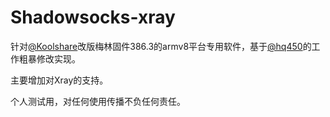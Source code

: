 # Shadowsocks-xray

针对[@Koolshare](https://github.com/koolshare/rogsoft)改版梅林固件386.3的armv8平台专用软件，基于[@hq450](https://github.com/hq450/fancyss/tree/master/fancyss_hnd)的工作粗暴修改实现。

主要增加对Xray的支持。

个人测试用，对任何使用传播不负任何责任。